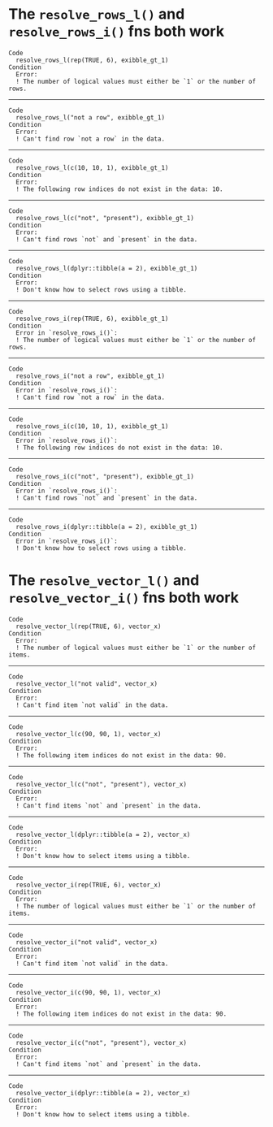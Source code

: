 # The `resolve_rows_l()` and `resolve_rows_i()` fns both work

    Code
      resolve_rows_l(rep(TRUE, 6), exibble_gt_1)
    Condition
      Error:
      ! The number of logical values must either be `1` or the number of rows.

---

    Code
      resolve_rows_l("not a row", exibble_gt_1)
    Condition
      Error:
      ! Can't find row `not a row` in the data.

---

    Code
      resolve_rows_l(c(10, 10, 1), exibble_gt_1)
    Condition
      Error:
      ! The following row indices do not exist in the data: 10.

---

    Code
      resolve_rows_l(c("not", "present"), exibble_gt_1)
    Condition
      Error:
      ! Can't find rows `not` and `present` in the data.

---

    Code
      resolve_rows_l(dplyr::tibble(a = 2), exibble_gt_1)
    Condition
      Error:
      ! Don't know how to select rows using a tibble.

---

    Code
      resolve_rows_i(rep(TRUE, 6), exibble_gt_1)
    Condition
      Error in `resolve_rows_i()`:
      ! The number of logical values must either be `1` or the number of rows.

---

    Code
      resolve_rows_i("not a row", exibble_gt_1)
    Condition
      Error in `resolve_rows_i()`:
      ! Can't find row `not a row` in the data.

---

    Code
      resolve_rows_i(c(10, 10, 1), exibble_gt_1)
    Condition
      Error in `resolve_rows_i()`:
      ! The following row indices do not exist in the data: 10.

---

    Code
      resolve_rows_i(c("not", "present"), exibble_gt_1)
    Condition
      Error in `resolve_rows_i()`:
      ! Can't find rows `not` and `present` in the data.

---

    Code
      resolve_rows_i(dplyr::tibble(a = 2), exibble_gt_1)
    Condition
      Error in `resolve_rows_i()`:
      ! Don't know how to select rows using a tibble.

# The `resolve_vector_l()` and `resolve_vector_i()` fns both work

    Code
      resolve_vector_l(rep(TRUE, 6), vector_x)
    Condition
      Error:
      ! The number of logical values must either be `1` or the number of items.

---

    Code
      resolve_vector_l("not valid", vector_x)
    Condition
      Error:
      ! Can't find item `not valid` in the data.

---

    Code
      resolve_vector_l(c(90, 90, 1), vector_x)
    Condition
      Error:
      ! The following item indices do not exist in the data: 90.

---

    Code
      resolve_vector_l(c("not", "present"), vector_x)
    Condition
      Error:
      ! Can't find items `not` and `present` in the data.

---

    Code
      resolve_vector_l(dplyr::tibble(a = 2), vector_x)
    Condition
      Error:
      ! Don't know how to select items using a tibble.

---

    Code
      resolve_vector_i(rep(TRUE, 6), vector_x)
    Condition
      Error:
      ! The number of logical values must either be `1` or the number of items.

---

    Code
      resolve_vector_i("not valid", vector_x)
    Condition
      Error:
      ! Can't find item `not valid` in the data.

---

    Code
      resolve_vector_i(c(90, 90, 1), vector_x)
    Condition
      Error:
      ! The following item indices do not exist in the data: 90.

---

    Code
      resolve_vector_i(c("not", "present"), vector_x)
    Condition
      Error:
      ! Can't find items `not` and `present` in the data.

---

    Code
      resolve_vector_i(dplyr::tibble(a = 2), vector_x)
    Condition
      Error:
      ! Don't know how to select items using a tibble.

